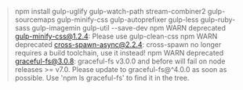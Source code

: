 >npm install gulp-uglify gulp-watch-path stream-combiner2 gulp-sourcemaps gulp-minify-css gulp-autoprefixer gulp-less gulp-ruby-sass gulp-imagemin gulp-util --save-dev
npm WARN deprecated gulp-minify-css@1.2.4: Please use gulp-clean-css
npm WARN deprecated cross-spawn-async@2.2.4: cross-spawn no longer requires a build toolchain, use it instead!
npm WARN deprecated graceful-fs@3.0.8: graceful-fs v3.0.0 and before will fail on node releases >= v7.0. Please update to graceful-fs@^4.0.0 as soon as possible. Use 'npm ls graceful-fs' to find it in the tree.
